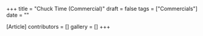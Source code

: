 +++
title = "Chuck Time (Commercial)"
draft = false
tags = ["Commercials"]
date = ""

[Article]
contributors = []
gallery = []
+++